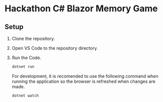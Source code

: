 # Hackathon C# Blazor Memory Game

## Setup

1. Clone the repository.
2. Open VS Code to the repository directory.
3. Run the Code.

    ```sh
    dotnet run
    ```

    For development, it is recomended to use the following command when running the application so the browser is refreshed when changes are made.

    ```sh
    dotnet watch
    ```
